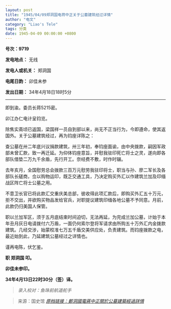```yaml
---
layout: post
title: "1945/04/09郑洞国电蒋中正关于公墓建筑经过详情"
author: "电文"
category: "Liao's Tele"
tags: 分类
date: 1945-04-09 00:00:00 +0800
---
```

**号次：9719**

**发电地点：** 无线

**发电人或机关：** 郑洞国

**电尾日韵：** 卯佳未参

**发出日期：** 34年4月18日18时5分

---

即到渝。委员长蒋5215密。

卯江办仁电计呈钧览。

除焦实斋顷已返国，梁国祥一员自到部以来，尚无不正当行为，今即遵命，使其返国外。关于公墓建筑经过，再为钧座详陈之：

查公墓在卅二年底兴议捐款建筑，卅三年初，奉钧座面谕，由中央拨款，嗣因军政部未曾汇款，致一再迁延。为仰体钧座意旨，并慰我驻印死亡将士之灵，遂向即各部队借垫二万九千余盾，先行开工。奈经费不敷，时作时辍。

去年亥月，全国慰劳总会拨款三百万元慰劳我驻印将士，职当与孙、廖二军长及各部队长磋商，佥以购物运印，既乏交通工具，乃决定购买外汇以作建筑兰加及印缅战区阵亡将士公墓之用。

不意卫长官已将此款汇交重庆美总部，彼收得此项汇款后，即购买外汇五十万元，拒不交出，并欲购买物品发给官兵，对职提议建筑印缅各地公墓不予同意。月前，此款仍归美国人保管。

职以兰加军区，须于五月底结束时间迫切，无法再延，为完成兰加公墓，计始于本年丑月灰日电请拨付六万盾，一面仍何索尔登将军请求由所购五十万外汇内金拨款建筑。几经交涉，始蒙校准七万五千盾交美供应处，负责建筑。而钧座拨款之电，最近始到此，乃延建筑公墓经过之详情也。

谨再电陈，伏乞鉴。

**职 郑洞国 叩。**

**卯佳未参印。**

**34年4月13日22时30分（签）译。**

> *录入校对：鱼珠前航道舵手*

> 来源：国史馆 [*原档链接：鄭洞國電蔣中正關於公墓建築經過詳情*](https://ahonline.drnh.gov.tw/index.php?act=Display/image/59299938I0QzhB#9au)
